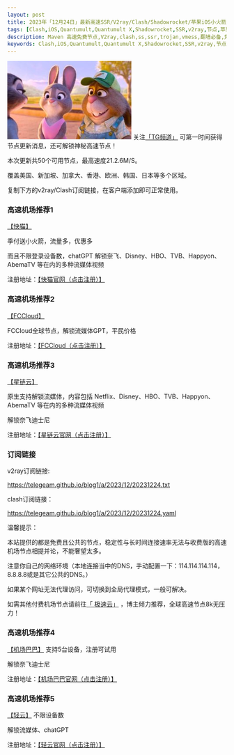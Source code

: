 ```yaml
---
layout: post
title: 2023年「12月24日」最新高速SSR/V2ray/Clash/Shadowrocket/苹果iOS小火箭/免费节点订阅链接
tags: [Clash,iOS,Quantumult,Quantumult X,Shadowrocket,SSR,v2ray,节点,苹果,小火箭,订阅链,高速免费节点,V2ray,clash,ss,ssr,trojan,vmess,免费节点,]
description: Maven 高速免费节点,V2ray,clash,ss,ssr,trojan,vmess,翻墙必备,免费节点,科学上网,
keywords: Clash,iOS,Quantumult,Quantumult X,Shadowrocket,SSR,v2ray,节点,苹果,小火箭,订阅链接, 
---
```

![img](/images/a.jpg)
关注[「TG频道」](https://t.me/+Nz3-ybO4nwMzMDU1) 可第一时间获得节点更新消息，还可解锁神秘高速节点！

本次更新共50个可用节点，最高速度21.2.6M/S。

覆盖美国、新加坡、加拿大、香港、欧洲、韩国、日本等多个区域。

复制下方的v2ray/Clash订阅链接，在客户端添加即可正常使用。

###  高速机场推荐1

[【快猫】](https://www.easyfastcloud.com/#/register?code=zZbUVKvu)

季付送小火箭，流量多，优惠多

而且不限登录设备数，chatGPT 解锁奈飞、Disney、HBO、TVB、Happyon、AbemaTV 等在内的多种流媒体视频

注册地址：[【快猫官网（点击注册）】](https://www.easyfastcloud.com/#/register?code=zZbUVKvu)

###  高速机场推荐2

[【FCCloud】](https://in.fastconnectcloud1.com/#/register?code=qGNvJ8Oy)

FCCloud全球节点，解锁流媒体GPT，平民价格

注册地址：[【FCCloud（点击注册）】](https://in.fastconnectcloud1.com/#/register?code=qGNvJ8Oy)

###  高速机场推荐3 

 [【星链云】](https://in.fastconnectcloud1.com/#/register?code=qGNvJ8Oy)

原生支持解锁流媒体，内容包括 Netflix、Disney、HBO、TVB、Happyon、AbemaTV 等在内的多种流媒体视频

解锁奈飞迪士尼

注册地址：[【星链云官网（点击注册）】](https://in.fastconnectcloud1.com/#/register?code=qGNvJ8Oy)

###  订阅链接

v2ray订阅链接:

https://telegeam.github.io/blog1/a/2023/12/20231224.txt

clash订阅链接：

https://telegeam.github.io/blog1/a/2023/12/20231224.yaml

温馨提示：

本站提供的都是免费且公共的节点，稳定性与长时间连接速率无法与收费版的高速机场节点相提并论，不能奢望太多。

注意你自己的网络环境（本地连接当中的DNS，手动配置一下：114.114.114.114，8.8.8.8或是其它公共的DNS。）

如果某个网址无法代理访问，可切换到全局代理模式，一般可解决。

如需其他付费机场节点请前往[「 极速云」](https://in.fastconnectcloud1.com/#/register?code=qGNvJ8Oy) ，博主倾力推荐，全球高速节点8k无压力！
###  高速机场推荐4 

[【机场巴巴】](https://www.ckcloud.xyz/#/register?code=wClxVeoq)
支持5台设备，注册可试用

解锁奈飞迪士尼

注册地址：[【机场巴巴官网（点击注册）】](https://www.ckcloud.xyz/#/register?code=wClxVeoq)

###  高速机场推荐5 

[【轻云】](https://qingyun.world/#/register?code=C5zOLvph)
不限设备数

解锁流媒体、chatGPT

注册地址：[【轻云官网（点击注册）】](https://qingyun.world/#/register?code=C5zOLvph)

